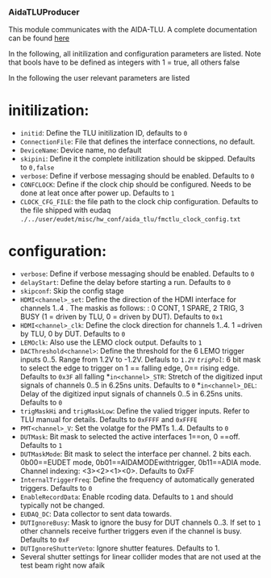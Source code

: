 ### AidaTLUProducer

This module communicates with the AIDA-TLU. A complete documentation can be found [here](https://www.ohwr.org/project/fmc-mtlu/blob/master/Documentation/Main_TLU.pdf)

In the following, all initilization and configuration parameters are listed. Note that bools have to be defined as integers with 1 = true, all others false

In the following the user relevant parameters are listed



# initilization:

* `initid`: Define the TLU initilization ID, defaults to `0`
* `ConnectionFile`: File that defines the interface connections, no default.
* `DeviceName`: Device name, no default
* `skipini`: Define it the complete initilization should be skipped. Defaults to `0,false`
* `verbose`: Define if verbose messaging should be enabled. Defaults to `0`
* `CONFCLOCK`: Define if the clock chip should be configured. Needs to be done at leat once after power up. Defaults to `1`
* `CLOCK_CFG_FILE`: the file path to the clock chip configuration. Defaults to the file shipped with eudaq `./../user/eudet/misc/hw_conf/aida_tlu/fmctlu_clock_config.txt`

# configuration:

* `verbose`: Define if verbose messaging should be enabled. Defaults to `0`
* `delayStart`: Define the delay before starting a run. Defaults to `0`
* `skipconf`: Skip the config stage
* `HDMI<channel>_set`: Define the direction of the HDMI interface for channels 1..4 . The maskis as follows: : 0 CONT, 1 SPARE, 2 TRIG, 3 BUSY (1 = driven by TLU, 0 = driven by DUT). Defaults to `0x1`
* `HDMI<channel>_clk`: Define the clock direction for channels 1..4. 1 =driven by TLU, 0 by DUT. Defaults to `0`
* `LEMOclk`: Also use the LEMO clock output. Defaults to `1`
* `DACThreshold<channel>`: Define the threshold for the 6 LEMO trigger inputs 0..5. Range from 1.2V to -1.2V. Defauls to `1.2V`
*`trigPol`*: 6 bit mask to select the edge to trigger on 1 == falling edge, 0== rising edge. Defaults to `0x3F` all falling
*`in<channel>_STR`: Stretch of the digitized input signals of channels 0..5 in 6.25ns units. Defaults to `0`
*`in<channel>_DEL`: Delay of the digitized input signals of channels 0..5 in 6.25ns units. Defaults to `0`
* `trigMaskHi` and `trigMaskLow`: Define the valied trigger inputs. Refer to TLU manual for details. Defaults to `0xFFFF` and `0xFFFE`
* `PMT<channel>_V`: Set the volatge for the PMTs 1..4. Defaults to `0`
* `DUTMask`: Bit mask to selected the active interfaces 1==on, 0 ==off. Defaults to `1`
* `DUTMaskMode`: Bit mask to select the interface per channel. 2 bits each. 0b00==EUDET mode, 0b01==AIDAMODEwithtrigger, 0b11==ADIA mode. Channel indexing: <3><2><1><0>. Defaults to 0xFF
* `InternalTriggerFreq`: Define the frequency of automatically generated triggers. Defaults to `0`
* `EnableRecordData`: Enable rcoding data. Defaults to `1` and should typically not be changed.
* `EUDAQ_DC`: Data collector to sent data towards.
* `DUTIgnoreBusy`: Mask to ignore the busy for DUT channels 0..3. If set to `1` other channels receive further triggers even if the channel is busy. Defaults to `0xF`
* `DUTIgnoreShutterVeto`: Ignore shutter features. Defaults to 1.
* Several shutter settings for linear collider modes that are not used at the test beam right now afaik